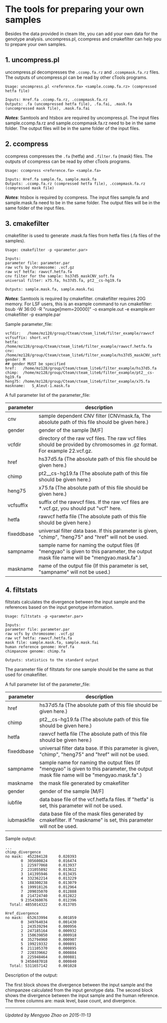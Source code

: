 # The tools for preparing your own samples

Besides the data provided in cteam lite, you can add your own data for the genotype analysis. uncompress.pl, ccompress and cmakefilter can help you to prepare your own samples.

## 1. uncompress.pl

uncompress.pl decompresses the `.ccomp.fa.rz` and `.ccompmask.fa.rz` files. The outputs of uncompress.pl can be read by other cTools programs.
```
Usage: uncompress.pl <reference.fa> <sample.ccomp.fa.rz> (compressed hetfa file)

Inputs: Href.fa .ccomp.fa.rz, .ccompmask.fa.rz
Outputs: .fa (uncompressed hetfa file), .fa.fai, .mask.fa (uncompressed mask file), .mask.fa.fai
```

***Notes***: 
Samtools and htsbox are required by uncompress.pl. 
The input files sample.ccomp.fa.rz and sample.ccompmask.fa.rz need to be in the same folder. The output files will be in the same folder of the input files.  

## 2. ccompress

ccompress compresses the `.fa` (hetfa) and `.filter.fa` (mask) files. The outputs of ccompress can be read by other cTools programs.

```
Usage: ccompress <reference.fa> <sample.fa>

Inputs: Href.fa sample.fa, sample.mask.fa
Outputs: .ccomp.fa.rz (compressed hetfa file), .ccompmask.fa.rz (compressed mask file)
```

***Notes***: 
htsbox is required by ccompress.
The input files sample.fa and sample.mask.fa need to be in the same folder. The output files will be in the same folder of the input files.

## 3. cmakefilter

cmakefilter is used to generate .mask.fa files from hetfa files (.fa files of the samples). 

```
Usage: cmakefilter -p <parameter.par>

Inputs:
parameter file: parameter.par 
raw vcfs by chromosome: .vcf.gz 
raw vcf hetfa: rawvcf.hetfa.fa 
cnv filter for the sample: hs37d5_maskCNV_soft.fa
universal filter: x75.fa, hs37d5.fa, pt2__cs-hg19.fa

Outputs: sample.mask.fa, sample.mask.fai
```

***Notes***:
Samtools is required by cmakefilter.
cmakefilter requires 20G memory. For LSF users, this is an example command to run cmakefilter: bsub -W 36:00 -R "rusage[mem=20000]" -o example.out -e example.err cmakefilter -p example.par

Sample parameter_file:

```
vcfdir:   /home/mz128/group/Cteam/cteam_lite6/filter_example/rawvcf
vcfsuffix: short.vcf
hetfa: /home/mz128/group/Cteam/cteam_lite6/filter_example/rawvcf.hetfa.fa
cnv:  /home/mz128/group/Cteam/cteam_lite6/filter_example/hs37d5_maskCNV_soft.fa
gender: M
## gender MUST be specified
href:	/home/mz128/group/Cteam/cteam_lite6/filter_example/hs37d5.fa
chimp:	/home/mz128/group/Cteam/cteam_lite6/filter_example/pt2__cs-hg19.fa
heng75:	/home/mz128/group/Cteam/cteam_lite6/filter_example/x75.fa
maskname:   S_Aleut-1.mask.fa
```

A full parameter list of the parameter_file:

| parameter       | description        |
|-----------------|--------------------|
| cnv      | sample dependent CNV filter (CNVmask.fa, The absolute path of this file should be given here.)    |
| gender    | gender of the sample [M/F]   |
| vcfdir      | directory of the raw vcf files. The raw vcf files should be provided by chromosomes in .gz format. For example 22.vcf.gz.   |
| href | hs37d5.fa (The absolute path of this file should be given here.) |
| chimp | pt2__cs-hg19.fa (The absolute path of this file should be given here.) |
| heng75 | x75.fa (The absolute path of this file should be given here.) |
| vcfsuffix | suffix of the rawvcf files. If the raw vcf files are *.vcf.gz, you should put "vcf" here. |
| hetfa | rawvcf hetfa file (The absolute path of this file should be given here.) |
| fixeddbase | universal filter data base. If this parameter is given, "chimp", "heng75" and "href" will not be used. |
| sampname | sample name for naming the output files (If "mengyao" is given to this parameter, the output mask file name will be "mengyao.mask.fa".) |
| maskname | name of the output file (If this parameter is set, "sampname" will not be used.) |

## 4. filtstats

filtstats calculates the divergence between the input sample and the references based on the input genotype information.  

```
Usage: filtstats -p <parameter.par>

Inputs:
parameter file: parameter.par 
raw vcfs by chromosome: .vcf.gz 
raw vcf hetfa: rawvcf.hetfa.fa 
mask file: sample.mask.fa, sample.mask.fai
human reference genome: Href.fa
chimpanzee genome: chimp.fa

Outputs: statistics to the standard output 
```

The parameter file of filtstats for one sample should be the same as that used for cmakefilter.

A full parameter list of the parameter_file:

| parameter       | description        |
|-----------------|--------------------|
| href | hs37d5.fa (The absolute path of this file should be given here.) |
| chimp | pt2__cs-hg19.fa (The absolute path of this file should be given here.) |
| hetfa | rawvcf hetfa file (The absolute path of this file should be given here.) |
| fixeddbase | universal filter data base. If this parameter is given, "chimp", "heng75" and "href" will not be used. |
| sampname | sample name for naming the output files (If "mengyao" is given to this parameter, the output mask file name will be "mengyao.mask.fa".) |
| maskname | the mask file generated by cmakefilter |
| gender    | gender of the sample [M/F]   |
| iubfile | data base file of the vcf.hetfa.fa files. If "hetfa" is set, this parameter will not be used. | 
| iubmaskfile | data base file of the mask files generated by cmakefilter. If "maskname" is set, this parameter will not be used. |

Sample output:

```
...
chimp_divergence
no mask:  452284128     0.020393
       0  305600824     0.016474
       1  225977068     0.013937
       2  231055892     0.013612
       3  141395946     0.013435
       4  332362214     0.013229
       5  188300238     0.013079
       6  199918126     0.012964
       7  209035070     0.012888
       8  214724740     0.012822
       9 2354360076     0.012396
  Total: 4855014322     0.013705

Href_divergence
no mask:  652633994     0.001859
       0  349764034     0.001430
       1  243539294     0.000956
       2  247185164     0.000932
       3  150639850     0.000918
       4  352794960     0.000907
       5  199219332     0.000891
       6  211105370     0.000895
       7  220339662     0.000884
       8  225948464     0.000881
       9 2458487018     0.000840
  Total: 5311657142     0.001028
```

Description of the output:

The first block shows the divergence between the input sample and the chimpanzee calculated from the input genotype data. The second block shows the divergence between the input sample and the human reference. The three columns are: mask level, base count, and divergence.

------------------------------- 
<!-- Written by Mengyao Zhao on 2015-10-26 -->
*Updated by Mengyao Zhao on 2015-11-13*
